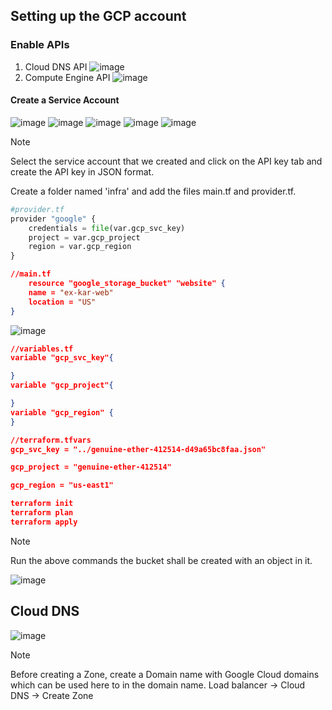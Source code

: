 ## Setting up the GCP account
### Enable APIs
1. Cloud DNS API
![image](https://github.com/karthi770/Hosting-Wordpress-AWS/assets/102706119/f8ff9657-89bd-42c0-b4d1-1f56183e7023)
2. Compute Engine API
![image](https://github.com/karthi770/Hosting-Wordpress-AWS/assets/102706119/a5bf0113-9ec3-4693-9e3c-b2676335f655)
#### Create a Service Account
![image](https://github.com/karthi770/Hosting-Wordpress-AWS/assets/102706119/29f5c4fd-2707-4c2f-92f2-79921b54bb72)
![image](https://github.com/karthi770/Hosting-Wordpress-AWS/assets/102706119/51bbb21b-e59e-4079-b652-ebce45d7d377)
![image](https://github.com/karthi770/Hosting-Wordpress-AWS/assets/102706119/717e5f67-8320-4d65-96dd-ba010cbbbc49)
![image](https://github.com/karthi770/Hosting-Wordpress-AWS/assets/102706119/966b4ef9-b458-4e44-81b3-6daf763709b4)
![image](https://github.com/karthi770/Hosting-Wordpress-AWS/assets/102706119/ff2fc228-6480-4854-9f44-8501981fdc9d)
>[!note]
>Select the service account that we created and click on the API key tab and create the API key in JSON format.

Create a folder named 'infra' and add the files main.tf and provider.tf.

```python 
#provider.tf
provider "google" {
	credentials = file(var.gcp_svc_key)
	project = var.gcp_project
	region = var.gcp_region
}
```

```json
//main.tf
	resource "google_storage_bucket" "website" {
    name = "ex-kar-web"
    location = "US"
}
```

![image](https://github.com/karthi770/Hosting-Wordpress-AWS/assets/102706119/755f491a-2585-4dfb-ac86-59ff2b647b51)
```json
//variables.tf
variable "gcp_svc_key"{

}
variable "gcp_project"{

}
variable "gcp_region" {
}
```

```json
//terraform.tfvars
gcp_svc_key = "../genuine-ether-412514-d49a65bc8faa.json"

gcp_project = "genuine-ether-412514"

gcp_region = "us-east1"
```

```json
terraform init
terraform plan
terraform apply
```
>[!note]
>Run the above commands the bucket shall be created with an object in it.

![image](https://github.com/karthi770/Hosting-Wordpress-AWS/assets/102706119/b6ff0377-7f18-4c6d-8958-4cd5347a9efa)

## Cloud DNS

![image](https://github.com/karthi770/Hosting-Wordpress-AWS/assets/102706119/5de1eb64-07ed-4c49-9897-ee07c6dd633a)
>[!note]
>Before creating a Zone, create a Domain name with Google Cloud domains which can be used here to in the domain name.
>Load balancer -> Cloud DNS -> Create Zone




